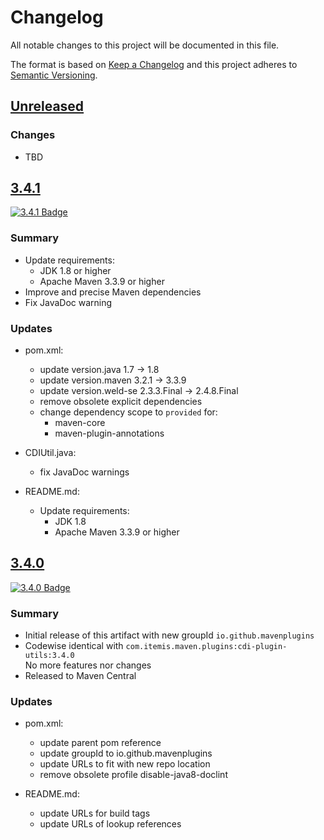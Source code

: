 # Changelog

All notable changes to this project will be documented in this file.

The format is based on [Keep a Changelog](http://keepachangelog.com/)
and this project adheres to [Semantic Versioning](http://semver.org/).

<!-- Format restrictions - see https://common-changelog.org and https://keepachangelog.com/ for details -->
<!-- Each Release must start with a line for the release version of exactly this format: ## [version] -->
<!-- The subsequent comment lines start with a space - not to irritate the release scripts parser!
 ## [major.minor.micro]
 <empty line> - optional sub sections may follow like:
 ### Added:
 - This feature was added
 <empty line>
 ### Changed:
 - This feature was changed
 <empty line>
 ### Removed:
 - This feature was removed
 <empty line>
 ### Fixed:
 - This issue was fixed
 <empty line>
 <empty line> - next line is the starting of the previous release
 ## [major.minor.micro]
 <empty line>
 <...>
 !!! In addition the compare URL links are to be maintained at the end of this CHANGELOG.md as follows.
     These links provide direct access to the GitHub compare vs. the previous release.
     The particular link of a released version will be copied to the release notes of a release accordingly.
     At the end of this file appropriate compare links have to be maintained for each release version in format:
 
  +-current release version
  |
  |                   +-URL to this repo                previous release version tag-+       +-current release version tag
  |                   |                                                              |       |
 [major.minor.micro]: https://github.com/mavenplugins/maven-cdi-plugin-utils/compare/vM.N.u..vM.N.u
-->
<!--
## [Unreleased]

### Additions
- TBD

### Changes
- TBD

### Deprecated
- TBD

###	Removals
- TBD

### Fixes
- TBD

###	Security
- TBD
-->

## [Unreleased]

### Changes
- TBD


## [3.4.1]
<!-- !!! Align version in badge URLs as well !!! -->
[![3.4.1 Badge](https://img.shields.io/nexus/r/io.github.mavenplugins/cdi-plugin-utils?server=https://s01.oss.sonatype.org&label=Maven%20Central&queryOpt=:v=3.4.1)](https://central.sonatype.com/artifact/io.github.mavenplugins/cdi-plugin-utils/3.4.1)

### Summary
- Update requirements:
  - JDK 1.8 or higher
  - Apache Maven 3.3.9 or higher
- Improve and precise Maven dependencies
- Fix JavaDoc warning

### Updates
- pom.xml:
  - update version.java 1.7 -> 1.8
  - update version.maven 3.2.1 -> 3.3.9
  - update version.weld-se 2.3.3.Final -> 2.4.8.Final
  - remove obsolete explicit dependencies
  - change dependency scope to `provided` for:
    - maven-core
    - maven-plugin-annotations

- CDIUtil.java:
  - fix JavaDoc warnings

- README.md:
  - Update requirements:
    - JDK 1.8
    - Apache Maven 3.3.9 or higher


## [3.4.0]
<!-- !!! Align version in badge URLs as well !!! -->
[![3.4.0 Badge](https://img.shields.io/nexus/r/io.github.mavenplugins/cdi-plugin-utils?server=https://s01.oss.sonatype.org&label=Maven%20Central&queryOpt=:v=3.4.0)](https://central.sonatype.com/artifact/io.github.mavenplugins/cdi-plugin-utils/3.4.0)

### Summary
- Initial release of this artifact with new groupId `io.github.mavenplugins`
- Codewise identical with `com.itemis.maven.plugins:cdi-plugin-utils:3.4.0`<br>No more features nor changes
- Released to Maven Central

### Updates
- pom.xml:
  - update parent pom reference
  - update groupId to io.github.mavenplugins
  - update URLs to fit with new repo location
  - remove obsolete profile disable-java8-doclint

- README.md:
  - update URLs for build tags
  - update URLs of lookup references


<!--
## []

### NeverReleased
- This is just a dummy placeholder to make the parser of GHCICD/release-notes-from-changelog@v1 happy!
-->

[Unreleased]: https://github.com/mavenplugins/maven-cdi-plugin-utils/compare/v3.4.1..HEAD
[3.4.1]: https://github.com/mavenplugins/maven-cdi-plugin-utils/compare/v3.4.0..v3.4.1
[3.4.0]: https://github.com/mavenplugins/maven-cdi-plugin-utils/releases/tag/v3.4.0
